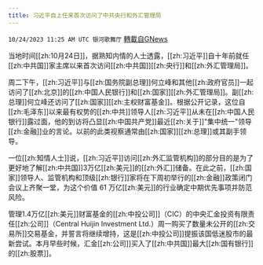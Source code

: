 ```yaml
---
title: 习近平自上任来首次访问了中共央行和外汇管理局
---
```

`10/24/2023 11:25 AM UTC 银河歌舞厅` [轉載自GNews](https://gnews.org/articles/1874169)

当地时间[[zh:10月24日]]，据熟知内情的人士透露，[[zh:习近平]]自十年前就任[[zh:中共国]]家主席以来首次访问[[zh:中共国]][[zh:央行]]和[[zh:外汇管理局]]。

周二下午，[[zh:习近平]]与[[zh:国务院副总理]]何立峰和其他[[zh:政府官员]]一起访问了[[zh:北京]]的[[zh:中国人民银行]]和[[zh:国家]][[zh:外汇管理局]]。副[[zh:总理]]何立峰还访问了[[zh:国家]][[zh:主权财富基金]]。根据公开记录，这位自[[zh:毛泽东]]以来最有权势的[[zh:中共]]领导人[[zh:习近平]]从未在[[zh:中国人民银行]]露过面，他的到访将凸显[[zh:中国共产党]]最近[[zh:关于]]"集中统一"领导[[zh:金融]]业的言论。以前的此类视察通常由[[zh:国家]][[zh:总理]]或其副手领导。

一位[[zh:知情人士]]说，[[zh:习近平]]访问[[zh:外汇监管机构]]的部分目的是为了更好地了解[[zh:中共国]]3万亿[[zh:美元]]的[[zh:外汇]]储备。在此之前，[[zh:国家]]领导人、监管机构和顶级[[zh:银行]]家将在下周初举行的[[zh:金融]]政策闭门会议上齐聚一堂，为这个价值 61 万亿[[zh:美元]]的行业确定中期优先事项并防范风险。

管理1.4万亿[[zh:美元]]财富基金的[[zh:中投公司]]（CIC）的中央汇金投资有限责任[[zh:公司]]（Central Huijin Investment Ltd.）周一购买了数量未公开的[[zh:交易所]]交易基金，并誓言将继续增持，这是[[zh:中投公司]]提振该国低迷股市的最新尝试。本月早些时候，汇金[[zh:公司]]买入了[[zh:中共国]]最大[[zh:国有银行]]的[[zh:股票]]。

